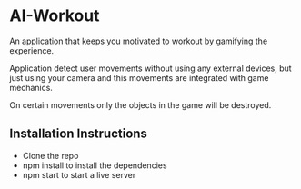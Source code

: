 # AI-Workout
An application that keeps you motivated to workout by gamifying the experience.

Application detect user movements without using any external devices, but just using your camera and 
this movements are integrated with game mechanics.

On certain movements only the objects in the game will be destroyed.

## Installation Instructions
* Clone the repo
* npm install to install the dependencies
* npm start to start a live server


